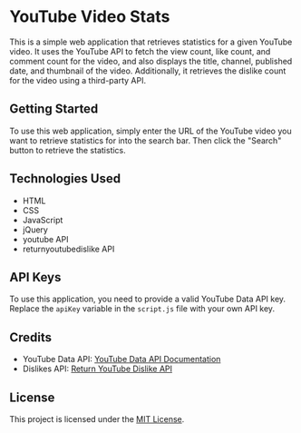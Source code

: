 # YouTube Video Stats

This is a simple web application that retrieves statistics for a given YouTube video. It uses the YouTube API to fetch the view count, like count, and comment count for the video, and also displays the title, channel, published date, and thumbnail of the video. Additionally, it retrieves the dislike count for the video using a third-party API.

## Getting Started

To use this web application, simply enter the URL of the YouTube video you want to retrieve statistics for into the search bar. Then click the "Search" button to retrieve the statistics.

## Technologies Used

- HTML
- CSS
- JavaScript
- jQuery
- youtube API
- returnyoutubedislike API

## API Keys

To use this application, you need to provide a valid YouTube Data API key. Replace the `apiKey` variable in the `script.js` file with your own API key.

## Credits

- YouTube Data API: [YouTube Data API Documentation](https://developers.google.com/youtube/v3)
- Dislikes API: [Return YouTube Dislike API](https://returnyoutubedislikeapi.com)

## License

This project is licensed under the [MIT License](LICENSE).
